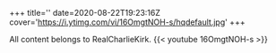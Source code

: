 +++
title=''
date=2020-08-22T19:23:16Z
cover='https://i.ytimg.com/vi/16OmgtNOH-s/hqdefault.jpg'
+++

All content belongs to RealCharlieKirk.
{{< youtube 16OmgtNOH-s >}}
